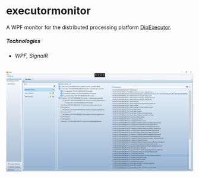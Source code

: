 # executormonitor 
A WPF monitor for the distributed processing platform [DipExecutor](https://github.com/grantcolley/dipexecutor).

##### Technologies
*	###### WPF, SignalR
#####

![Executor Monitor](README-images/executormonitor.png "Executor Monitor")
